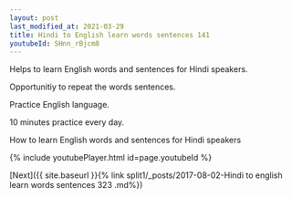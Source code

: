 ```yaml
---
layout: post
last_modified_at: 2021-03-29
title: Hindi to English learn words sentences 141 
youtubeId: SHnn_rBjcm8
---
```

 
 
Helps to learn English words and sentences for Hindi speakers.

Opportunitiy to repeat the words sentences. 

Practice English language. 
 
10 minutes practice every day. 
 
How to learn English words and sentences for Hindi speakers 
 
{% include youtubePlayer.html id=page.youtubeId %}
 
 
[Next]({{ site.baseurl }}{% link  split1/_posts/2017-08-02-Hindi to english learn words sentences 323 .md%})
 
